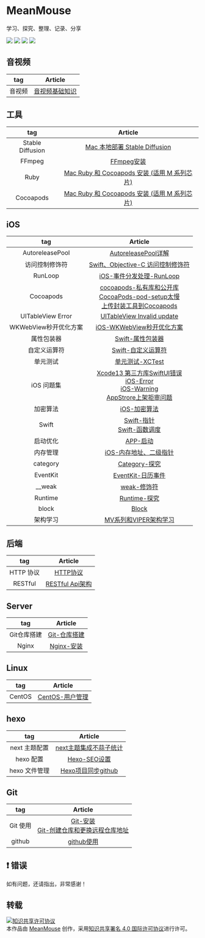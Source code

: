 
# MeanMouse
学习、探究、整理、记录、分享

<img src="https://img.shields.io/badge/platform-iOS-%23222222.svg"> <img src="https://img.shields.io/badge/language-Objective--C-%23ff824c.svg"> <img src="https://img.shields.io/badge/language-Swift-%2378c504.svg"> <img src="https://img.shields.io/badge/platform-Linux-%23222222.svg">


## 音视频

| tag | Article |
|:-------:|:------:|
| 音视频 | [音视频基础知识](https://github.com/MeanMouse/blog/blob/master/contents/音视频/音视频基础知识.md) |

## 工具

| tag | Article |
|:-------:|:------:|
| Stable Diffusion | [Mac 本地部署 Stable Diffusion](https://github.com/MeanMouse/blog/blob/master/contents/工具/Mac%20本地部署%20Stable%20Diffusion.md) |
| FFmpeg | [FFmpeg安装](https://github.com/MeanMouse/blog/blob/master/contents/工具/FFmpeg安装.md) |
| Ruby | [Mac Ruby 和 Cocoapods 安装 (适用 M 系列芯片)](https://github.com/MeanMouse/blog/blob/master/contents/工具/Mac%20Ruby%20和%20Cocoapods%20安装%20(适用%20M%20系列芯片).md) |
| Cocoapods | [Mac Ruby 和 Cocoapods 安装 (适用 M 系列芯片)](https://github.com/MeanMouse/blog/blob/master/contents/工具/Mac%20Ruby%20和%20Cocoapods%20安装%20(适用%20M%20系列芯片).md) |

## iOS

| tag | Article |
|:-------:|:------:|
| AutoreleasePool | [AutoreleasePool详解](https://github.com/MeanMouse/blog/blob/master/contents/iOS/AutoreleasePool详解.md) |
| 访问控制修饰符 | [Swift、Objective-C 访问控制修饰符](https://github.com/MeanMouse/blog/blob/master/contents/iOS/Swift、Objective-C%20访问控制修饰符.md) |
| RunLoop | [iOS-事件分发处理-RunLoop](https://github.com/MeanMouse/blog/blob/master/contents/iOS/iOS-事件分发处理-RunLoop.md) |
| Cocoapods | [cocoapods-私有库和公开库](https://github.com/MeanMouse/blog/blob/master/contents/iOS/cocoapods-私有库和公开库.md) <br> [CocoaPods-pod-setup太慢](https://github.com/MeanMouse/blog/blob/master/contents/iOS/CocoaPods-pod-setup太慢.md) <br> [上传封装工具到Cocoapods](https://github.com/MeanMouse/blog/blob/master/contents/iOS/上传封装工具到Cocoapods.md) |
| UITableView Error | [UITableView Invalid update](https://github.com/MeanMouse/blog/blob/master/contents/iOS/UITableView%20Invalid%20update.md) |
| WKWebView秒开优化方案 | [iOS-WKWebView秒开优化方案](https://github.com/MeanMouse/blog/blob/master/contents/iOS/iOS-WKWebView秒开优化方案.md) |
| 属性包装器 | [Swift-属性包装器](https://github.com/MeanMouse/blog/blob/master/contents/iOS/Swift-属性包装器.md) |
| 自定义运算符 | [Swift-自定义运算符](https://github.com/MeanMouse/blog/blob/master/contents/iOS/Swift-自定义运算符.md) |
| 单元测试 | [单元测试-XCTest](https://github.com/MeanMouse/blog/blob/master/contents/iOS/单元测试-XCTest.md) |
| iOS 问题集 | [Xcode13 第三方库SwiftUI错误](https://github.com/MeanMouse/blog/blob/master/contents/iOS/Xcode13%20第三方库SwiftUI错误.md) <br> [iOS-Error](https://github.com/MeanMouse/blog/blob/master/contents/iOS/iOS-Error.md) <br> [iOS-Warning](https://github.com/MeanMouse/blog/blob/master/contents/iOS/iOS-Warning.md) <br> [AppStrore上架拒审问题](https://github.com/MeanMouse/blog/blob/master/contents/iOS/AppStrore上架拒审问题.md) |
| 加密算法 | [iOS-加密算法](https://github.com/MeanMouse/blog/blob/master/contents/iOS/iOS-加密算法.md) |
| Swift | [Swift-指针](https://github.com/MeanMouse/blog/blob/master/contents/iOS/Swift-指针.md) <br> [Swift-函数调度](https://github.com/MeanMouse/blog/blob/master/contents/iOS/Swift-函数调度.md) |
| 启动优化 | [APP-启动](https://github.com/MeanMouse/blog/blob/master/contents/iOS/APP-启动.md) |
| 内存管理 | [iOS-内存地址、二级指针](https://github.com/MeanMouse/blog/blob/master/contents/iOS/iOS-内存地址、二级指针.md) |
| category | [Category-探究](https://github.com/MeanMouse/blog/blob/master/contents/iOS/Category-探究.md) |
| EventKit | [EventKit-日历事件](https://github.com/MeanMouse/blog/blob/master/contents/iOS/EventKit-日历事件.md) |
| __weak | [weak-修饰符](https://github.com/MeanMouse/blog/blob/master/contents/iOS/weak-修饰符.md) |
| Runtime | [Runtime-探究](https://github.com/MeanMouse/blog/blob/master/contents/iOS/Runtime-探究.md) |
| block | [Block](https://github.com/MeanMouse/blog/blob/master/contents/iOS/Block.md) |
| 架构学习 | [MV系列和VIPER架构学习](https://github.com/MeanMouse/blog/blob/master/contents/iOS/MV系列和VIPER架构学习.md) |

## 后端

| tag | Article |
|:-------:|:------:|
| HTTP 协议 | [HTTP协议](https://github.com/MeanMouse/blog/blob/master/contents/后端/HTTP协议.md) |
| RESTful | [RESTful Api架构](https://github.com/MeanMouse/blog/blob/master/contents/后端/RESTful%20Api架构.md) |

## Server

| tag | Article |
|:-------:|:------:|
| Git仓库搭建 | [Git-仓库搭建](https://github.com/MeanMouse/blog/blob/master/contents/Server/Git-仓库搭建.md) |
| Nginx | [Nginx-安装](https://github.com/MeanMouse/blog/blob/master/contents/Server/Nginx-安装.md) |

## Linux

| tag | Article |
|:-------:|:------:|
| CentOS | [CentOS-用户管理](https://github.com/MeanMouse/blog/blob/master/contents/Linux/CentOS-用户管理.md) |

## hexo

| tag | Article |
|:-------:|:------:|
| next 主题配置 | [next主题集成不蒜子统计](https://github.com/MeanMouse/blog/blob/master/contents/hexo/next主题集成不蒜子统计.md) |
| hexo 配置 | [Hexo-SEO设置](https://github.com/MeanMouse/blog/blob/master/contents/hexo/Hexo-SEO设置.md) |
| hexo 文件管理 | [Hexo项目同步github](https://github.com/MeanMouse/blog/blob/master/contents/hexo/Hexo项目同步github.md) |

## Git

| tag | Article |
|:-------:|:------:|
| Git 使用 | [Git-安装](https://github.com/MeanMouse/blog/blob/master/contents/Git/Git-安装.md) <br> [Git-创建仓库和更换远程仓库地址](https://github.com/MeanMouse/blog/blob/master/contents/Git/Git-创建仓库和更换远程仓库地址.md) |
| github | [github使用](https://github.com/MeanMouse/blog/blob/master/contents/Git/github使用.md) |

## ❗️ 错误
如有问题，还请指出，非常感谢！

## 转载

<a rel="license" href="http://creativecommons.org/licenses/by/4.0/"><img alt="知识共享许可协议" style="border-width:0" src="https://i.creativecommons.org/l/by/4.0/88x31.png" /></a><br />本<span xmlns:dct="http://purl.org/dc/terms/" href="http://purl.org/dc/dcmitype/Text" rel="dct:type">作品</span>由 <a xmlns:cc="http://creativecommons.org/ns#" href="https://github.com/MeanMouse/Blog" property="cc:attributionName" rel="cc:attributionURL">MeanMouse</a> 创作，采用<a rel="license" href="http://creativecommons.org/licenses/by/4.0/">知识共享署名 4.0 国际许可协议</a>进行许可。
